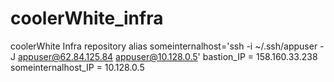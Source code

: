 # coolerWhite_infra
coolerWhite Infra repository
alias someinternalhost='ssh -i ~/.ssh/appuser -J appuser@62.84.125.84 appuser@10.128.0.5'
bastion_IP = 158.160.33.238
someinternalhost_IP = 10.128.0.5